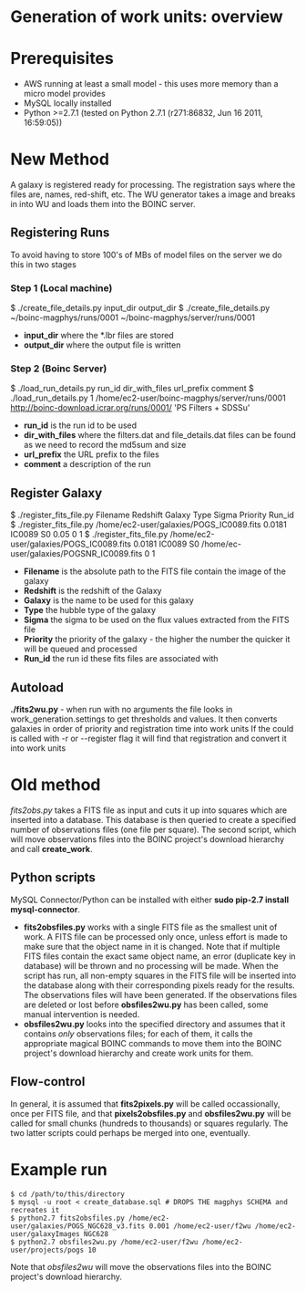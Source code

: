 # Generation of work units: overview

# Prerequisites

* AWS running at least a small model - this uses more memory than a micro model provides
* MySQL locally installed
* Python >=2.7.1 (tested on Python 2.7.1 (r271:86832, Jun 16 2011, 16:59:05))

# New Method

A galaxy is registered ready for processing.
The registration says where the files are, names, red-shift, etc.
The WU generator takes a image and breaks in into WU and loads them into the BOINC server.

## Registering Runs

To avoid having to store 100's of MBs of model files on the server we do this in two stages

### Step 1  (Local machine)

$ ./create_file_details.py input_dir output_dir
$ ./create_file_details.py ~/boinc-magphys/runs/0001 ~/boinc-magphys/server/runs/0001

* **input_dir** where the *.lbr files are stored
* **output_dir** where the output file is written

### Step 2 (Boinc Server)

$ ./load_run_details.py run_id dir_with_files url_prefix comment
$ ./load_run_details.py 1 /home/ec2-user/boinc-magphys/server/runs/0001 http://boinc-download.icrar.org/runs/0001/ 'PS Filters + SDSSu'

* **run_id** is the run id to be used
* **dir_with_files** where the filters.dat and file_details.dat files can be found as we need to record the md5sum and size
* **url_prefix** the URL prefix to the files
* **comment** a description of the run

## Register Galaxy

$ ./register_fits_file.py Filename Redshift Galaxy Type Sigma Priority Run_id
$ ./register_fits_file.py /home/ec2-user/galaxies/POGS_IC0089.fits    0.0181  IC0089   S0     0.05    0  1
$ ./register_fits_file.py /home/ec2-user/galaxies/POGS_IC0089.fits    0.0181  IC0089   S0     /home/ec-user/galaxies/POGSNR_IC0089.fits    0  1

* **Filename** is the absolute path to the FITS file contain the image of the galaxy
* **Redshift** is the redshift of the Galaxy
* **Galaxy** is the name to be used for this galaxy
* **Type** the hubble type of the galaxy
* **Sigma** the sigma to be used on the flux values extracted from the FITS file
* **Priority** the priority of the galaxy - the higher the number the quicker it will be queued and processed
* **Run_id** the run id these fits files are associated with

## Autoload

**./fits2wu.py** - when run with no arguments the file looks in work_generation.settings to get thresholds and values. It then converts galaxies in order of priority and registration time into work units
If the could is called with -r or --register flag it will find that registration and convert it into work units


# Old method

*fits2obs.py* takes a FITS file as input and cuts it up into squares which are inserted into a database.
This database is then queried to create a specified number of observations files (one file per square).
The second script, which will move observations files into the BOINC project's download hierarchy and call **create_work**.

## Python scripts

MySQL Connector/Python can be installed with either **sudo pip-2.7 install mysql-connector**.

* **fits2obsfiles.py** works with a single FITS file as the smallest unit of work.
A FITS file can be processed only once, unless effort is made to make sure that the object name in it is changed.
Note that if multiple FITS files contain the exact same object name, an error (duplicate key in database) will be thrown and no processing will be made.
When the script has run, all non-empty squares in the FITS file will be inserted into the database along with their corresponding pixels ready for the results.
The observations files will have been generated. If the observations files are deleted or lost before **obsfiles2wu.py** has been called, some manual intervention is needed.
* **obsfiles2wu.py** looks into the specified directory and assumes that it contains *only* observations files; for each of them, it calls the appropriate magical BOINC commands to move them into the BOINC project's download hierarchy and create work units for them.

## Flow-control

In general, it is assumed that **fits2pixels.py** will be called occassionally, once per FITS file, and that **pixels2obsfiles.py** and **obsfiles2wu.py** will be called for small chunks (hundreds to thousands) or squares regularly.
The two latter scripts could perhaps be merged into one, eventually.

# Example run

    $ cd /path/to/this/directory
    $ mysql -u root < create_database.sql # DROPS THE magphys SCHEMA and recreates it
    $ python2.7 fits2obsfiles.py /home/ec2-user/galaxies/POGS_NGC628_v3.fits 0.001 /home/ec2-user/f2wu /home/ec2-user/galaxyImages NGC628
    $ python2.7 obsfiles2wu.py /home/ec2-user/f2wu /home/ec2-user/projects/pogs 10

Note that *obsfiles2wu* will move the observations files into the BOINC project's download hierarchy.


